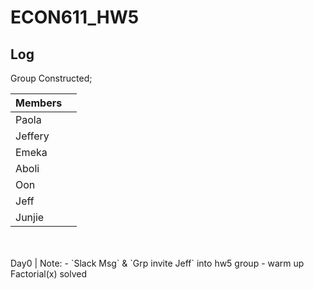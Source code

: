 # ECON611_HW5
## Log

Group Constructed;

| Members |   |
|---------|---|
| Paola   |   |
| Jeffery |   |
| Emeka   |   |
| Aboli   |   |
| Oon     |   |
| Jeff    |   |
| Junjie  |   |
<br>
<br>
Day0 | Note: 
- `Slack Msg` & `Grp invite Jeff` into hw5 group
- warm up Factorial(x) solved  

